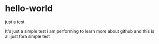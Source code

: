 # hello-world
just a test

It's just a simple test i am performing to learn more about github 
and this is all just fora simple test
